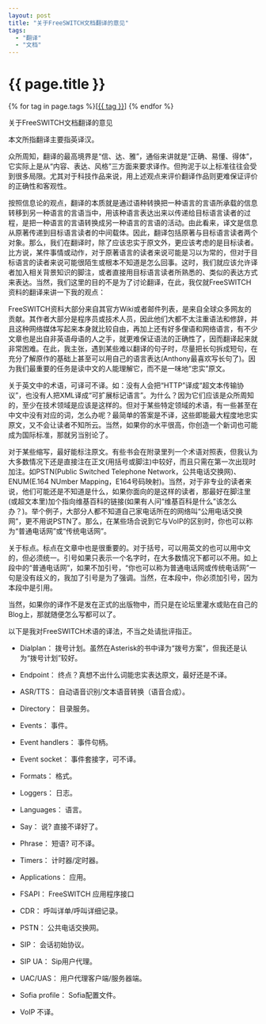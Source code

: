 ```yaml
---
layout: post
title: "关于FreeSWITCH文档翻译的意见"
tags:
  - "翻译"
  - "文档"
---
```


# {{ page.title }}

<div class="tags">
{% for tag in page.tags %}[<a class="tag" href="/tags.html#{{ tag }}">{{ tag }}</a>] {% endfor %}
</div>


关于FreeSWITCH文档翻译的意见

本文所指翻译主要指英译汉。

众所周知，翻译的最高境界是“信、达、雅”，通俗来讲就是“正确、易懂、得体”，它实际上是从“内容、表达、风格”三方面来要求译作。但拘泥于以上标准往往会受到很多局限。尤其对于科技作品来说，用上述观点来评价翻译作品则更难保证评价的正确性和客观性。

按照信息论的观点，翻译的本质就是通过语种转换把一种语言的言语所承载的信息转移到另一种语言的言语当中，用该种语言表达出来以传递给目标语言读者的过程，是把一种语言的言语转换成另一种语言的言语的活动。由此看来，译文是信息从原著传递到目标语言读者的中间载体。因此，翻译包括原著与目标语言读者两个对象。那么，我们在翻译时，除了应该忠实于原文外，更应该考虑的是目标读者。比方说，某件事情或动作，对于原著语言的读者来说可能是习以为常的，但对于目标语言的读者来说可能很陌生或根本不知道是怎么回事。这时，我们就应该允许译者加入相关背景知识的脚注，或者直接用目标语言读者所熟悉的、类似的表达方式来表达。当然，我们这里的目的不是为了讨论翻译，在此，我仅就FreeSWITCH资料的翻译来讲一下我的观点：

FreeSWITCH资料大部分来自其官方Wiki或者邮件列表，是来自全球众多网友的贡献。其作者大部分是程序员或技术人员，因此他们大都不太注重语法和修辞，并且这种网络媒体写起来本身就比较自由，再加上还有好多俚语和网络语言，有不少文章也是出自非英语母语的人之手，就更难保证语法的正确性了，因而翻译起来就非常困难。在此，我主张，遇到某些难以翻译的句子时，尽量把长句拆成短句，在充分了解原作的基础上甚至可以用自己的语言表达(Anthony最喜欢写长句了)。因为我们最重要的任务是读中文的人能理解它，而不是一味地“忠实”原文。

关于英文中的术语，可译可不译。如：没有人会把“HTTP”译成“超文本传输协议”，也没有人把XML译成“可扩展标记语言”。为什么？因为它们应该是众所周知的，至少在技术领域是应该是这样的。但对于某些特定领域的术语，有一些甚至在中文中没有对应的词，怎么办呢？最简单的答案是不译，这些即能最大程度地忠实原文，又不会让读者不知所云。当然，如果你的水平很高，你创造一个新词也可能成为国际标准，那就另当别论了。

对于某些缩写，最好能标注原文。有些书会在附录里列一个术语对照表，但我认为大多数情况下还是直接注在正文(用括号或脚注)中较好，而且只需在第一次出现时加注。如PSTN(Public Switched Telephone Network，公共电话交换网)、ENUM(E.164 NUmber Mapping，E164号码映射)。当然，对于非专业的读者来说，他们可能还是不知道是什么，如果你面向的是这样的读者，那最好在脚注里(或超文本里)加个指向维基百科的链接(如果有人问“维基百科是什么”该怎么办？)。举个例子，大部分人都不知道自己家电话所在的网络叫“公用电话交换网”，更不用说PSTN了。那么，在某些场合说到它与VoIP的区别时，你也可以称为“普通电话网”或“传统电话网”。

关于标点。标点在文章中也是很重要的。对于括号，可以用英文的也可以用中文的，但必须统一。引号如果只表示一个名字时，在大多数情况下都可以不用。如上段中的“普通电话网”，如果不加引号，“你也可以称为普通电话网或传统电话网”一句是没有歧义的，我加了引号是为了强调。当然，在本段中，你必须加引号，因为本段中是引用。

当然，如果你的译作不是发在正式的出版物中，而只是在论坛里灌水或贴在自己的Blog上，那就随便怎么写都可以了。

以下是我对FreeSWITCH术语的译法，不当之处请批评指正。

* Dialplan： 拨号计划。虽然在Asterisk的书中译为“拨号方案”，但我还是认为“拨号计划”较好。

* Endpoint： 终点？真想不出什么词能忠实表达原文，最好还是不译。

* ASR/TTS： 自动语音识别/文本语音转换（语音合成）。

* Directory： 目录服务。

* Events： 事件。

* Event handlers： 事件句柄。

* Event socket： 事件套接字，可不译。

* Formats： 格式。

* Loggers： 日志。

* Languages： 语言。

* Say： 说? 直接不译好了。

* Phrase： 短语? 可不译。

* Timers： 计时器/定时器。

* Applications： 应用。

* FSAPI： FreeSWITCH 应用程序接口

* CDR： 呼叫详单/呼叫详细记录。

* PSTN： 公共电话交换网。

* SIP： 会话初始协议。

* SIP UA： Sip用户代理。

* UAC/UAS： 用户代理客户端/服务器端。

* Sofia profile： Sofia配置文件。

* VoIP 不译。
